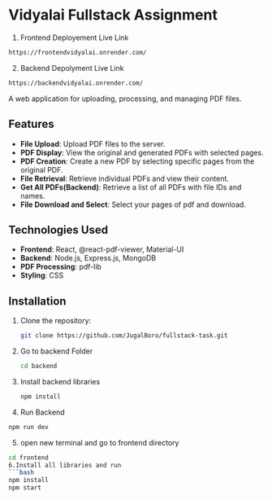 # Vidyalai Fullstack Assignment

1. Frontend Deployement Live Link
  ```bash
https://frontendvidyalai.onrender.com/

```
2. Backend Depolyment Live Link
```bash
https://backendvidyalai.onrender.com/
```
   
A web application for uploading, processing, and managing PDF files.

## Features

- **File Upload**: Upload PDF files to the server.
- **PDF Display**: View the original and generated PDFs with selected pages.
- **PDF Creation**: Create a new PDF by selecting specific pages from the original PDF.
- **File Retrieval**: Retrieve individual PDFs and view their content.
- **Get All PDFs(Backend)**: Retrieve a list of all PDFs with file IDs and names.
- **File Download and Select**: Select your pages of pdf and download.

## Technologies Used

- **Frontend**: React, @react-pdf-viewer, Material-UI
- **Backend**: Node.js, Express.js, MongoDB
- **PDF Processing**: pdf-lib
- **Styling**: CSS

## Installation

1. Clone the repository:

   ```bash
   git clone https://github.com/JugalBoro/fullstack-task.git

2. Go to backend Folder
   ```bash
   cd backend

3. Install backend libraries
   ```bash
   npm install
4.  Run Backend 
```bash
npm run dev

```
5. open new terminal and go to frontend directory
```bash
cd frontend
6.Install all libraries and run
```bash
npm install
npm start





